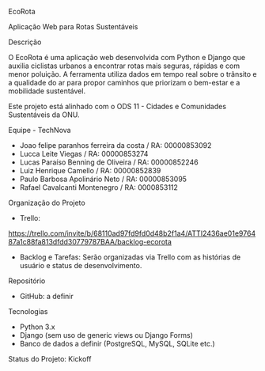 EcoRota

Aplicação Web para Rotas Sustentáveis

Descrição

O EcoRota é uma aplicação web desenvolvida com Python e Django que auxilia ciclistas urbanos a encontrar rotas mais seguras, rápidas e com menor poluição. A ferramenta utiliza dados em tempo real sobre o trânsito e a qualidade do ar para propor caminhos que priorizam o bem-estar e a mobilidade sustentável.

 Este projeto está alinhado com o ODS 11 - Cidades e Comunidades Sustentáveis da ONU.

Equipe - TechNova

- Joao felipe paranhos ferreira da costa / RA: 00000853092
- Lucca Leite Viegas / RA: 00000853274
- Lucas Paraíso Benning de Oliveira / RA: 00000852246
- Luiz Henrique Camello / RA: 00000852839
- Paulo Barbosa Apolinário Neto / RA: 00000853095
- Rafael Cavalcanti Montenegro / RA: 0000853112

Organização do Projeto

- Trello:

https://trello.com/invite/b/68110ad97fd9fd0d48b2f1a4/ATTI2436ae01e976487a1c88fa813dfdd30779787BAA/backlog-ecorota 

- Backlog e Tarefas: Serão organizadas via Trello com as histórias de usuário e status de desenvolvimento.

Repositório

- GitHub: a definir

Tecnologias

- Python 3.x  
- Django (sem uso de generic views ou Django Forms)  
- Banco de dados a definir (PostgreSQL, MySQL, SQLite etc.)

Status do Projeto: Kickoff

